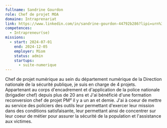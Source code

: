 ```yaml
---
fullname: Sandrine Gourdon
role: Chef de projet MOA
domaine: Intraprenariat
link: https://www.linkedin.com/in/sandrine-gourdon-44792b286?lipi=urn%3Ali%3Apage%3Ad_flagship3_profile_view_base_contact_details%3BDt06OG0ITHKuUvUgo2https://www.linkedin.com/in/sandrine-gourdon-44792b286
competences:
  - Intrapreneur(se)
missions:
  - start: 2024-07-01
    end: 2024-12-05
    employer: Miom
    status: admin
    startups:
      - suite-numerique
---
```

Chef de projet numérique au sein du département numérique de la Direction nationale de la sécurité publique, je suis en charge de 4 projets. Appartenant au corps d'encadrement et d'application de la police nationale (brigadier chef) depuis plus de 20 ans et J'ai bénéficié d'une formation reconversion chef de projet PM² il y a un an et demie. J'ai à coeur de mettre au service des policiers des outils leur permettant d'exercer leur mission dans des conditions satisfaisante, leur permettant ainsi de concentrer sur leur coeur de métier pour assurer la sécurité de la population et l'assistance aux victimes.